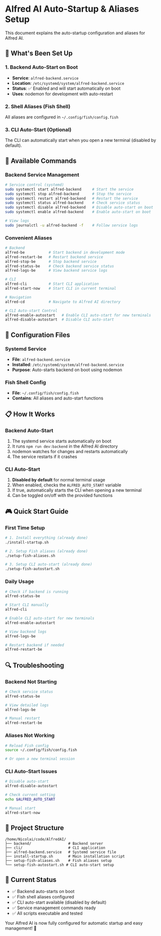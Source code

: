 # Alfred AI Auto-Startup & Aliases Setup

This document explains the auto-startup configuration and aliases for Alfred AI.

## 🚀 What's Been Set Up

### 1. Backend Auto-Start on Boot
- **Service**: `alfred-backend.service` 
- **Location**: `/etc/systemd/system/alfred-backend.service`
- **Status**: ✅ Enabled and will start automatically on boot
- **Uses**: nodemon for development with auto-restart

### 2. Shell Aliases (Fish Shell)
All aliases are configured in `~/.config/fish/config.fish`

### 3. CLI Auto-Start (Optional)
The CLI can automatically start when you open a new terminal (disabled by default).

## 🎯 Available Commands

### Backend Service Management
```bash
# Service control (systemd)
sudo systemctl start alfred-backend     # Start the service
sudo systemctl stop alfred-backend      # Stop the service  
sudo systemctl restart alfred-backend   # Restart the service
sudo systemctl status alfred-backend    # Check service status
sudo systemctl disable alfred-backend   # Disable auto-start on boot
sudo systemctl enable alfred-backend    # Enable auto-start on boot

# View logs
sudo journalctl -u alfred-backend -f    # Follow service logs
```

### Convenient Aliases
```bash
# Backend
alfred-be           # Start backend in development mode
alfred-restart-be   # Restart backend service
alfred-stop-be      # Stop backend service
alfred-status-be    # Check backend service status  
alfred-logs-be      # View backend service logs

# CLI
alfred-cli          # Start CLI application
alfred-start-now    # Start CLI in current terminal

# Navigation
alfred-cd           # Navigate to Alfred AI directory

# CLI Auto-start Control
alfred-enable-autostart   # Enable CLI auto-start for new terminals
alfred-disable-autostart  # Disable CLI auto-start
```

## 🔧 Configuration Files

### Systemd Service
- **File**: `alfred-backend.service`
- **Installed**: `/etc/systemd/system/alfred-backend.service`
- **Purpose**: Auto-starts backend on boot using nodemon

### Fish Shell Config
- **File**: `~/.config/fish/config.fish`
- **Contains**: All aliases and auto-start functions

## 📋 How It Works

### Backend Auto-Start
1. The systemd service starts automatically on boot
2. It runs `npm run dev:backend` in the Alfred AI directory
3. nodemon watches for changes and restarts automatically
4. The service restarts if it crashes

### CLI Auto-Start
1. **Disabled by default** for normal terminal usage
2. When enabled, checks the `ALFRED_AUTO_START` variable
3. If true, automatically starts the CLI when opening a new terminal
4. Can be toggled on/off with the provided functions

## 🎮 Quick Start Guide

### First Time Setup
```bash
# 1. Install everything (already done)
./install-startup.sh

# 2. Setup Fish aliases (already done)  
./setup-fish-aliases.sh

# 3. Setup CLI auto-start (already done)
./setup-fish-autostart.sh
```

### Daily Usage
```bash
# Check if backend is running
alfred-status-be

# Start CLI manually
alfred-cli

# Enable CLI auto-start for new terminals
alfred-enable-autostart

# View backend logs
alfred-logs-be

# Restart backend if needed
alfred-restart-be
```

## 🔍 Troubleshooting

### Backend Not Starting
```bash
# Check service status
alfred-status-be

# View detailed logs
alfred-logs-be

# Manual restart
alfred-restart-be
```

### Aliases Not Working
```bash
# Reload Fish config
source ~/.config/fish/config.fish

# Or open a new terminal session
```

### CLI Auto-Start Issues
```bash
# Disable auto-start
alfred-disable-autostart

# Check current setting
echo $ALFRED_AUTO_START

# Manual start
alfred-start-now
```

## 📁 Project Structure
```
/home/Nicolai/code/AlfredAI/
├── backend/                 # Backend server
├── cli/                     # CLI application  
├── alfred-backend.service   # Systemd service file
├── install-startup.sh       # Main installation script
├── setup-fish-aliases.sh    # Fish aliases setup
└── setup-fish-autostart.sh # CLI auto-start setup
```

## 🎯 Current Status
- ✅ Backend auto-starts on boot
- ✅ Fish shell aliases configured
- ✅ CLI auto-start available (disabled by default)
- ✅ Service management commands ready
- ✅ All scripts executable and tested

Your Alfred AI is now fully configured for automatic startup and easy management! 🤖 